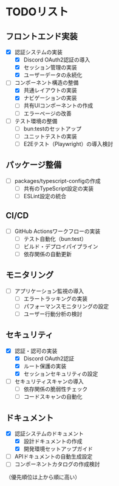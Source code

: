 # TODOリスト

## フロントエンド実装

- [x] 認証システムの実装
  - [x] Discord OAuth2認証の導入
  - [x] セッション管理の実装
  - [x] ユーザーデータの永続化

- [ ] コンポーネント構造の整備
  - [x] 共通レイアウトの実装
  - [x] ナビゲーションの実装
  - [ ] 共有UIコンポーネントの作成
  - [ ] エラーページの改善

- [ ] テスト環境の整備
  - [ ] bun:testのセットアップ
  - [ ] ユニットテストの実装
  - [ ] E2Eテスト（Playwright）の導入検討

## パッケージ整備

- [ ] packages/typescript-configの作成
  - [ ] 共有のTypeScript設定の実装
  - [ ] ESLint設定の統合

## CI/CD

- [ ] GitHub Actionsワークフローの実装
  - [ ] テスト自動化（bun:test）
  - [ ] ビルド・デプロイパイプライン
  - [ ] 依存関係の自動更新

## モニタリング

- [ ] アプリケーション監視の導入
  - [ ] エラートラッキングの実装
  - [ ] パフォーマンスモニタリングの設定
  - [ ] ユーザー行動分析の検討

## セキュリティ

- [x] 認証・認可の実装
  - [x] Discord OAuth2認証
  - [x] ルート保護の実装
  - [x] セッションセキュリティの設定

- [ ] セキュリティスキャンの導入
  - [ ] 依存関係の脆弱性チェック
  - [ ] コードスキャンの自動化

## ドキュメント

- [x] 認証システムのドキュメント
  - [x] 設計ドキュメントの作成
  - [x] 開発環境セットアップガイド

- [ ] APIドキュメントの自動生成設定
- [ ] コンポーネントカタログの作成検討

（優先順位は上から順に高い）

